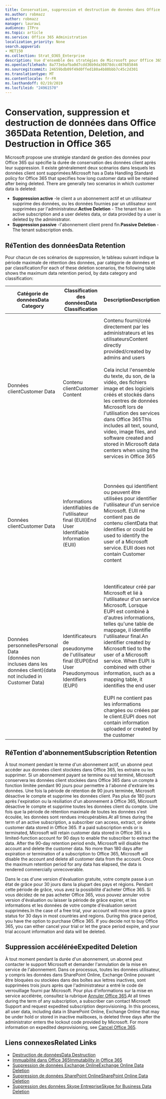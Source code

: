 ```yaml
---
title: Conservation, suppression et destruction de données dans Office 365
ms.author: robmazz
author: robmazz
manager: laurawi
audience: ITPro
ms.topic: article
ms.service: Office 365 Administration
localization_priority: None
search.appverid:
- MET150
ms.collection: Strat_O365_Enterprise
description: Vue d'ensemble des stratégies de Microsoft pour Office 365 relatives à la rétention, la suppression et la destruction des données.
ms.openlocfilehash: 8a773ebafba0d7cdd36b9da30878dcc487685846
ms.sourcegitcommit: 24659bdb09f49d0ffed180a4b80bbb7c45c2d301
ms.translationtype: MT
ms.contentlocale: fr-FR
ms.lasthandoff: 02/19/2019
ms.locfileid: "24961570"
---
```

# <a name="data-retention-deletion-and-destruction-in-office-365"></a><span data-ttu-id="88c61-103">Conservation, suppression et destruction de données dans Office 365</span><span class="sxs-lookup"><span data-stu-id="88c61-103">Data Retention, Deletion, and Destruction in Office 365</span></span>

<span data-ttu-id="88c61-p101">Microsoft propose une stratégie standard de gestion des données pour Office 365 qui spécifie la durée de conservation des données client après leur suppression. Il existe généralement deux scénarios dans lesquels les données client sont supprimées:</span><span class="sxs-lookup"><span data-stu-id="88c61-p101">Microsoft has a Data Handling Standard policy for Office 365 that specifies how long customer data will be retained after being deleted. There are generally two scenarios in which customer data is deleted:</span></span>

- <span data-ttu-id="88c61-106">**Suppression active** -le client a un abonnement actif et un utilisateur supprime des données, ou les données fournies par un utilisateur sont supprimées par l'administrateur.</span><span class="sxs-lookup"><span data-stu-id="88c61-106">**Active Deletion** - The tenant has an active subscription and a user deletes data, or data provided by a user is deleted by the administrator.</span></span>
- <span data-ttu-id="88c61-107">**Suppression passive** -l'abonnement client prend fin.</span><span class="sxs-lookup"><span data-stu-id="88c61-107">**Passive Deletion** - The tenant subscription ends.</span></span>

## <a name="data-retention"></a><span data-ttu-id="88c61-108">RéTention des données</span><span class="sxs-lookup"><span data-stu-id="88c61-108">Data Retention</span></span>

<span data-ttu-id="88c61-109">Pour chacun de ces scénarios de suppression, le tableau suivant indique la période maximale de rétention des données, par catégorie de données et par classification:</span><span class="sxs-lookup"><span data-stu-id="88c61-109">For each of these deletion scenarios, the following table shows the maximum data retention period, by data category and classification:</span></span>

| <span data-ttu-id="88c61-110">Catégorie de données</span><span class="sxs-lookup"><span data-stu-id="88c61-110">Data Category</span></span> | <span data-ttu-id="88c61-111">Classification des données</span><span class="sxs-lookup"><span data-stu-id="88c61-111">Data Classification</span></span> | <span data-ttu-id="88c61-112">Description</span><span class="sxs-lookup"><span data-stu-id="88c61-112">Description</span></span> | <span data-ttu-id="88c61-113">Exemples</span><span class="sxs-lookup"><span data-stu-id="88c61-113">Examples</span></span> | <span data-ttu-id="88c61-114">Période de réTention</span><span class="sxs-lookup"><span data-stu-id="88c61-114">Retention Period</span></span> |
|-----------------|-----------------|-----------------|----------------------------------|-------------------------------|
| <span data-ttu-id="88c61-115">Données client</span><span class="sxs-lookup"><span data-stu-id="88c61-115">Customer Data</span></span> | <span data-ttu-id="88c61-116">Contenu client</span><span class="sxs-lookup"><span data-stu-id="88c61-116">Customer Content</span></span>| <span data-ttu-id="88c61-117">Contenu fourni/créé directement par les administrateurs et les utilisateurs</span><span class="sxs-lookup"><span data-stu-id="88c61-117">Content directly provided/created by admins and users</span></span> <br><br> <span data-ttu-id="88c61-118">Cela inclut l'ensemble du texte, du son, de la vidéo, des fichiers image et des logiciels créés et stockés dans les centres de données Microsoft lors de l'utilisation des services dans Office 365</span><span class="sxs-lookup"><span data-stu-id="88c61-118">This includes all text, sound, video, image files, and software created and stored in Microsoft data centers when using the services in Office 365</span></span> | <span data-ttu-id="88c61-119">Exemples des applications Office 365 les plus couramment utilisées qui permettent aux utilisateurs de créer des données, notamment Word, Excel, PowerPoint, Outlook et OneNote</span><span class="sxs-lookup"><span data-stu-id="88c61-119">Examples of the most commonly used Office 365 applications which allow users to author data include Word, Excel, PowerPoint, Outlook and OneNote</span></span> <br><br> <span data-ttu-id="88c61-120">Le contenu du client inclut également les secrets fournis par le client (mots de passe, certificats, clés de chiffrement, clés de stockage).</span><span class="sxs-lookup"><span data-stu-id="88c61-120">Customer content also includes customer-owned/provided secrets (passwords, certificates, encryption keys, storage keys)</span></span> | <span data-ttu-id="88c61-121">**Scénario de suppression active:** au plus 30 jours</span><span class="sxs-lookup"><span data-stu-id="88c61-121">**Active Deletion Scenario:** at most 30 days</span></span> <br><br> <span data-ttu-id="88c61-122">**Scénario de suppression passive:** au plus 180 jours</span><span class="sxs-lookup"><span data-stu-id="88c61-122">**Passive Deletion Scenario:** at most 180 days</span></span> |
| <span data-ttu-id="88c61-123">Données client</span><span class="sxs-lookup"><span data-stu-id="88c61-123">Customer Data</span></span> | <span data-ttu-id="88c61-124">Informations identifiables de l'utilisateur final (EUII)</span><span class="sxs-lookup"><span data-stu-id="88c61-124">End User Identifiable Information (EUII)</span></span> | <span data-ttu-id="88c61-p102">Données qui identifient ou peuvent être utilisées pour identifier l'utilisateur d'un service Microsoft. EUII ne contient pas de contenu client</span><span class="sxs-lookup"><span data-stu-id="88c61-p102">Data that identifies or could be used to identify the user of a Microsoft service. EUII does not contain Customer content</span></span> | <span data-ttu-id="88c61-127">Nom d'utilisateur ou nom d'affichage (domaine\nom_utilisateur)</span><span class="sxs-lookup"><span data-stu-id="88c61-127">User name or display name (DOMAIN\UserName)</span></span> <br><br> <span data-ttu-id="88c61-128">Nom d'utilisateur principal (nom @ domaine)</span><span class="sxs-lookup"><span data-stu-id="88c61-128">User principal name (name@domain)</span></span> <br><br>  <span data-ttu-id="88c61-129">Adresses IP spécifiques de l'utilisateur</span><span class="sxs-lookup"><span data-stu-id="88c61-129">User-specific IP addresses</span></span> | <span data-ttu-id="88c61-130">**Scénario de suppression active:** au plus 180 jours (seule une action de l'administrateur client)</span><span class="sxs-lookup"><span data-stu-id="88c61-130">**Active Deletion Scenario:** at most 180 days (only a tenant administrator action)</span></span> <br><br> <span data-ttu-id="88c61-131">**Scénario de suppression passive:** au plus 180 jours</span><span class="sxs-lookup"><span data-stu-id="88c61-131">**Passive Deletion Scenario:** at most 180 days</span></span> |
| <span data-ttu-id="88c61-132">Données personnelles</span><span class="sxs-lookup"><span data-stu-id="88c61-132">Personal Data</span></span> <br> <span data-ttu-id="88c61-133">(données non incluses dans les données client)</span><span class="sxs-lookup"><span data-stu-id="88c61-133">(data not included in Customer Data)</span></span> | <span data-ttu-id="88c61-134">Identificateurs de pseudonyme de l'utilisateur final (EUPI)</span><span class="sxs-lookup"><span data-stu-id="88c61-134">End User Pseudonymous Identifiers (EUPI)</span></span> | <span data-ttu-id="88c61-p103">Identificateur créé par Microsoft et lié à l'utilisateur d'un service Microsoft. Lorsque EUPI est combiné à d'autres informations, telles qu'une table de mappage, il identifie l'utilisateur final.</span><span class="sxs-lookup"><span data-stu-id="88c61-p103">An identifier created by Microsoft tied to the user of a Microsoft service. When EUPI is combined with other information, such as a mapping table, it identifies the end user</span></span> <br><br> <span data-ttu-id="88c61-137">EUPI ne contient pas les informations chargées ou créées par le client.</span><span class="sxs-lookup"><span data-stu-id="88c61-137">EUPI does not contain information uploaded or created by the customer</span></span> | <span data-ttu-id="88c61-138">GUID d'utilisateur, PUIDs ou sid</span><span class="sxs-lookup"><span data-stu-id="88c61-138">User GUIDs, PUIDs, or SIDs</span></span> <br><br> <span data-ttu-id="88c61-139">ID de session</span><span class="sxs-lookup"><span data-stu-id="88c61-139">Session IDs</span></span> | <span data-ttu-id="88c61-140">**Scénario de suppression active:** au plus 30 jours</span><span class="sxs-lookup"><span data-stu-id="88c61-140">**Active Deletion Scenario:** at most 30 days</span></span> <br><br> <span data-ttu-id="88c61-141">**Scénario de suppression passive:** au plus 180 jours</span><span class="sxs-lookup"><span data-stu-id="88c61-141">**Passive Deletion Scenario:** at most 180 days</span></span> |

## <a name="subscription-retention"></a><span data-ttu-id="88c61-142">RéTention d'abonnement</span><span class="sxs-lookup"><span data-stu-id="88c61-142">Subscription Retention</span></span>

<span data-ttu-id="88c61-p104">À tout moment pendant le terme d'un abonnement actif, un abonné peut accéder aux données client stockées dans Office 365, les extraire ou les supprimer. Si un abonnement payant se termine ou est terminé, Microsoft conservera les données client stockées dans Office 365 dans un compte à fonction limitée pendant 90 jours pour permettre à l'abonné d'extraire les données. Une fois la période de rétention de 90 jours terminée, Microsoft désactive le compte et supprime les données client. Pas plus de 180 jours après l'expiration ou la résiliation d'un abonnement à Office 365, Microsoft désactive le compte et supprime toutes les données client du compte. Une fois que la période de rétention maximale de toutes les données s'est écoulée, les données sont rendues irrécupérables.</span><span class="sxs-lookup"><span data-stu-id="88c61-p104">At all times during the term of an active subscription, a subscriber can access, extract, or delete customer data stored in Office 365. If a paid subscription ends or is terminated, Microsoft will retain customer data stored in Office 365 in a limited-function account for 90 days to enable the subscriber to extract the data. After the 90-day retention period ends, Microsoft will disable the account and delete the customer data. No more than 180 days after expiration or termination of a subscription to Office 365, Microsoft will disable the account and delete all customer data from the account. Once the maximum retention period for any data has elapsed, the data is rendered commercially unrecoverable.</span></span>

<span data-ttu-id="88c61-p105">Dans le cas d'une version d'évaluation gratuite, votre compte passe à un état de grâce pour 30 jours dans la plupart des pays et régions. Pendant cette période de grâce, vous avez la possibilité d'acheter Office 365. Si vous décidez de ne pas acheter Office 365, vous pouvez annuler votre version d'évaluation ou laisser la période de grâce expirer, et les informations et les données de votre compte d'évaluation seront supprimées.</span><span class="sxs-lookup"><span data-stu-id="88c61-p105">In the case of a free trial, your account will move into a grace status for 30 days in most countries and regions. During this grace period, you have the option to purchase Office 365. If you decide not to buy Office 365, you can either cancel your trial or let the grace period expire, and your trial account information and data will be deleted.</span></span>

## <a name="expedited-deletion"></a><span data-ttu-id="88c61-151">Suppression accélérée</span><span class="sxs-lookup"><span data-stu-id="88c61-151">Expedited Deletion</span></span>
<span data-ttu-id="88c61-p106">À tout moment pendant la durée d'un abonnement, un abonné peut contacter le support Microsoft et demander l'annulation de la mise en service de l'abonnement. Dans ce processus, toutes les données utilisateur, y compris les données dans SharePoint Online, Exchange Online pouvant être bloquées ou stockées dans des boîtes aux lettres inactives, sont supprimées trois jours après que l'administrateur a entré le code de verrouillage fourni par Microsoft. Pour plus d'informations sur la mise en service accélérée, consultez la rubrique [Annuler Office 365](https://support.office.com/article/Cancel-Office-365-for-business-b1bc0bef-4608-4601-813a-cdd9f746709a).</span><span class="sxs-lookup"><span data-stu-id="88c61-p106">At all times during the term of any subscription, a subscriber can contact Microsoft Support and request expedited subscription deprovisioning. In this process, all user data, including data in SharePoint Online, Exchange Online that may be under hold or stored in inactive mailboxes, is deleted three days after the administrator enters the lockout code provided by Microsoft. For more information on expedited deprovisioning, see [Cancel Office 365](https://support.office.com/article/Cancel-Office-365-for-business-b1bc0bef-4608-4601-813a-cdd9f746709a).</span></span>

## <a name="related-links"></a><span data-ttu-id="88c61-155">Liens connexes</span><span class="sxs-lookup"><span data-stu-id="88c61-155">Related Links</span></span>
- [<span data-ttu-id="88c61-156">Destruction de données</span><span class="sxs-lookup"><span data-stu-id="88c61-156">Data Destruction</span></span>](office-365-data-destruction.md)
- [<span data-ttu-id="88c61-157">Immuabilité dans Office 365</span><span class="sxs-lookup"><span data-stu-id="88c61-157">Immutability in Office 365</span></span>](office-365-data-immutability.md)
- [<span data-ttu-id="88c61-158">Suppression de données Exchange Online</span><span class="sxs-lookup"><span data-stu-id="88c61-158">Exchange Online Data Deletion</span></span>](office-365-exchange-online-data-deletion.md)
- [<span data-ttu-id="88c61-159">Suppression de données SharePoint Online</span><span class="sxs-lookup"><span data-stu-id="88c61-159">SharePoint Online Data Deletion</span></span>](office-365-sharepoint-online-data-deletion.md)
- [<span data-ttu-id="88c61-160">Suppression des données Skype Entreprise</span><span class="sxs-lookup"><span data-stu-id="88c61-160">Skype for Business Data Deletion</span></span>](office-365-skype-data-deletion.md)